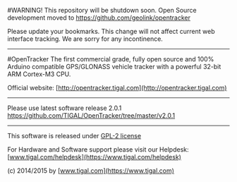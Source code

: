 #WARNING! 
This repository will be shutdown soon. 
Open Source development moved to https://github.com/geolink/opentracker

Please update your bookmarks. This change will not affect current web interface tracking. 
We are sorry for any incontinence.

---

#OpenTracker
The first commercial grade, fully open source and 100% Arduino compatible GPS/GLONASS vehicle tracker with a powerful 32-bit ARM Cortex-M3 CPU.

Official website: [http://opentracker.tigal.com](http://opentracker.tigal.com)

---

Please use latest software release 2.0.1    
https://github.com/TIGAL/OpenTracker/tree/master/v2.0.1

---




This software is released under [GPL-2 license](http://www.gnu.org/licenses/gpl-2.0.html)

For Hardware and Software support please visit our Helpdesk: [www.tigal.com/helpdesk](https://www.tigal.com/helpdesk)

(c) 2014/2015 by [www.tigal.com](https://www.tigal.com)




